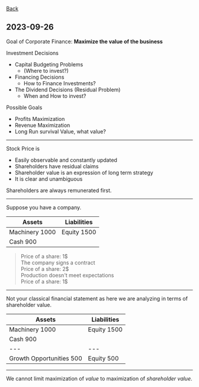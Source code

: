 [Back](00.md)

## 2023-09-26

Goal of Corporate Finance:
**Maximize the value of the business**

Investment Decisions

- Capital Budgeting Problems
  - (Where to invest?)
- Financing Decisions
  - How to Finance Investments?
- The Dividend Decisions (Residual Problem)
  - When and How to invest?

Possible Goals

- Profits Maximization
- Revenue Maximization
- Long Run survival
Value, what value?

---

Stock Price is

- Easily observable and constantly updated
- Shareholders have residual claims
- Shareholder value is an expression of long term strategy
- It is clear and unambiguous

Shareholders are always remunerated first.

---

Suppose you have a company.

| Assets | Liabilities |
| --- | --- |
| Machinery 1000 | Equity 1500 |
| Cash 900 | |

>Price of a share: 1$  
>The company signs a contract  
>Price of a share: 2$  
>Production doesn't meet expectations  
>Price of a share: 1$  

---

Not your classical financial statement as here we are analyzing in terms of shareholder value.

| Assets | Liabilities |
| --- | --- |
| Machinery 1000 | Equity 1500 |
| Cash 900 | |
|---|---|
|Growth Opportunities 500 | Equity 500|


---

We cannot limit maximization of *value* to maximization of *shareholder value*.












